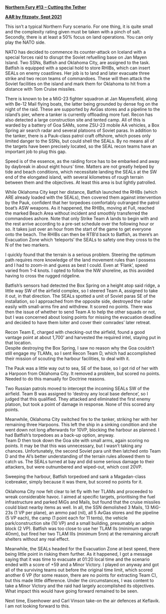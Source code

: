 **<u>Northern Fury \#13 – Cutting the Tether</u>**

**<u>AAR by fitzpatv, Sept 2021</u>**

This isn’t a typical Northern Fury scenario. For one thing, it is quite
small and the complexity rating given must be taken with a pinch of
salt. Secondly, there is at least a 50% focus on land operations. You
can only play the NATO side.  
  
NATO has decided to commence its counter-attack on Iceland with a
special forces raid to disrupt the Soviet refuelling base on Jan Mayen
Island. Two SSNs, Batfish and Oklahoma City, are assigned to the task.
Batfish is equipped with a special hold to store RHIBs, which can insert
SEALs on enemy coastlines. Her job is to land and later evacuate three
strike and two recon teams of commandoes. These will then attack the
Soviet facilities on the island and mark them for Oklahoma to hit from a
distance with Tom Cruise missiles.  
  
There is known to be a MiG-23 fighter squadron at Jan Mayensfield, along
with Be-12 Mail flying boats, the latter being grounded by dense fog on
the night of the raid. These are supported by AvGas stores and a
pipeline to the island’s pier, where a tanker is currently offloading
more fuel. Recon has also detected a large construction site and tented
camp. All of this is warded by a battery of Goa SAMs, some ZSU-23 mobile
AA vehicles, a Box Spring air search radar and several platoons of
Soviet paras. In addition to the tanker, there is a Pauk-class patrol
craft offshore, which poses only limited danger to the SSNs, but could
shell the SEALs. By no means all of the targets have been precisely
located, so the SEAL recon teams have an important job to plug this
gap.  
  
Speed is of the essence, as the raiding force has to be embarked and
away by daybreak in about eight hours’ time. Matters are not greatly
helped by tide and beach conditions, which necessitate landing the SEALs
at the SW end of the elongated island, with several kilometres of rough
terrain between them and the objectives. At least this area is but
lightly patrolled.  
  
While Oklahoma City kept her distance, Batfish launched the RHIBs (which
ARE already loaded with the SEALs), then covered them against
intervention by the Pauk, confident that her torpedoes comfortably
outranged the patrol boat’s ASW weapons. As it happened, the RHIBs,
moving at Full, reached the marked Beach Area without incident and
smoothly transferred the commandoes ashore. Note that only Strike Team A
lands to begin with and the rest arrive according to a pre-set schedule
over the following hour or so. It takes just over an hour from the start
of the game to get everyone onto the beach. The RHIBs can then be RTB’d
back to Batfish, as there’s an Evacuation Zone which ‘teleports’ the
SEALs to safety one they cross to the N of the two markers.  
  
I quickly found that the terrain is a serious problem. Steering the
optimum path requires more knowledge of the land movement rules than I
possess and I had to zoom-in and guess as best I could. Even at ‘Flank’,
speed varied from 1-4 knots. I opted to follow the NW shoreline, as this
avoided having to cross the rugged ridgeline.  
  
Batfish’s sensors had detected the Box Spring on a height atop said
ridge, a little way SW of the airfield complex, so I steered Team A,
assigned to take it out, in that direction. The SEALs spotted a unit of
Soviet paras SE of the installation, so I approached from the opposite
side, destroyed the radar easily with small-arms fire and withdrew. It
scored no points. There was then the issue of whether to send Team A to
help the other squads or not, but I was concerned about losing points
for missing the evacuation deadline and decided to have them loiter and
cover their comrades’ later retreat.  
  
Recon Team E, charged with checking-out the airfield, found a good
vantage point at about 1,700’ and harvested the required intel, staying
put in that location.  
Despite destroying the Box Spring, I saw no reason why the Goa couldn’t
still engage my TLAMs, so I sent Recon Team D, which had accomplished
their mission of scouting the harbour facilities, to deal with it.  
  
The Pauk was a little way out to sea, SE of the base, so I got rid of
her with a Harpoon from Oklahoma City. It removed a problem, but scored
no points. Needed to do this manually for Doctrine reasons.  
  
Two Russian patrols moved to intercept the incoming SEALs SW of the
airfield. Team B was assigned to ‘destroy any local base defence’, so I
judged that this qualified. They attacked and eliminated the first enemy
platoon, but took a point of damage in response. None of this scored any
points.  
  
Meanwhile, Oklahoma City switched fire to the tanker, striking her with
her remaining three Harpoons. This left the ship in a sinking condition
and she went down not long afterwards for 10VP, blocking the harbour as
planned. I had Batfish’s torpedoes as a back-up option, anyway.  
Team D then took down the Goa site with small arms, again scoring no
points. It may be that this was unnecessary, but I wasn’t taking any
chances. Unfortunately, the second Soviet para unit then latched onto
Team D and the AI’s better understanding of the terrain rules allowed
them to catch us. The SEALs turned at bay and did some serious damage to
their attackers, but were outnumbered and wiped-out, which cost 20VP.  
  
Sweeping the harbour, Batfish torpedoed and sank a Magadan-class
icebreaker, simply because it was there, but scored no points for it.  
  
Oklahoma City now felt clear to let fly with her TLAMs and proceeded to
wreak considerable havoc. I aimed at specific targets, prioritising the
fuel infrastructure and parked MiGs and Mails, but found that the cruise
missiles could blast nearby items as well. In all, the SSN demolished 3
Mails, 13 MiG-23s (1 VP per plane), an ammo pad (nil), all 5 AvGas
stores and the pipeline (5 VP each), the camp (1 point each for 11
tents), the vehicle park/construction site (10 VP) and a small building,
presumably an admin block (2 VP). Batfish was too close to use her TLAM
IIs (minimum range 40nm), but fired her two TLAM IIIs (minimum 5nm) at
the remaining aircraft shelters without any real effect.  
  
Meanwhile, the SEALs headed for the Evacuation Zone at best speed, there
being little point in risking them further. As it happened, I got a
message saying that it was time to evacuate at 01:20 local time and the
scenario ended with a score of +59 and a Minor Victory. I played on
anyway and got all of the surviving teams out before the original time
limit, which scored another 6 VP (for some reason, there are no points
for extracting Team C), but this made little difference. Under the
circumstances, I was content to take a Minor Victory and the raid had
largely accomplished its objectives. What impact this would have going
forward remained to be seen.  
  
Next time, Eisenhower and Carl Vinson take-on the air defences at
Keflavik. I am not looking forward to this.
